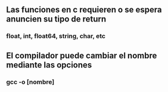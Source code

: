 ## Las funciones en c requieren o se espera anuncien su tipo de return
### float, int, float64, string, char, etc
## El compilador puede cambiar el nombre mediante las opciones
### gcc -o [nombre]

